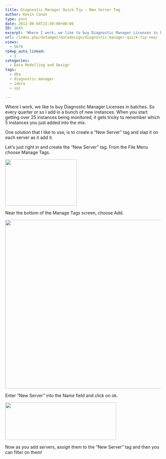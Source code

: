 ```yaml
---
title: Diagnostic Manager Quick Tip – New Server Tag
author: Kevin Conan
type: post
date: 2012-06-04T23:59:00+00:00
ID: 1645
excerpt: 'Where I work, we like to buy Diagnostic Manager Licenses in batches.  So every quarter or so I add in a bunch of new instances.  When you start getting over 25 instances being monitored, it gets tricky to remember which 5 instances you just added into t&hellip;'
url: /index.php/datamgmt/datadesign/diagnostic-manager-quick-tip-new/
views:
  - 5676
rp4wp_auto_linked:
  - 1
categories:
  - Data Modelling and Design
tags:
  - dba
  - diagnostic manager
  - idera
  - sql

---
```

Where I work, we like to buy Diagnostic Manager Licenses in batches. So every quarter or so I add in a bunch of new instances. When you start getting over 25 instances being monitored, it gets tricky to remember which 5 instances you just added into the mix.

One solution that I like to use, is to create a “New Server” tag and slap it on each server as it add it.

Let's just right in and create the “New Server” tag. From the File Menu choose Manage Tags.

<div class="image_block">
  <a href="/wp-content/uploads/users/kconan/tag1.jpg?mtime=1338861169"><img alt="" src="/wp-content/uploads/users/kconan/tag1.jpg?mtime=1338861169" width="231" height="150" /></a>
</div>

Near the bottom of the Manage Tags screen, choose Add.

<div class="image_block">
  <a href="/wp-content/uploads/users/kconan/tag2.jpg?mtime=1338861170"><img alt="" src="/wp-content/uploads/users/kconan/tag2.jpg?mtime=1338861170" width="578" height="544" /></a>
</div>

Enter “New Server” into the Name field and click on ok.

<div class="image_block">
  <a href="/wp-content/uploads/users/kconan/tag3.JPG?mtime=1338861170"><img alt="" src="/wp-content/uploads/users/kconan/tag3.JPG?mtime=1338861170" width="359" height="121" /></a>
</div>

Now as you add servers, assign them to the “New Server” tag and then you can filter on them!